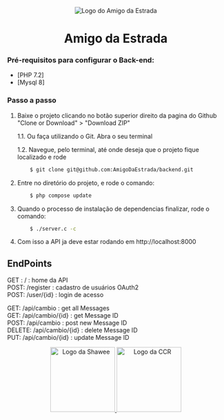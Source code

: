 <p align="center">
  <img src="https://antenas.s3.amazonaws.com/amigo-da-estrada.svg" alt="Logo do Amigo da Estrada" />
</p>

<h1 align="center">Amigo da Estrada</h1>

### Pré-requisitos para configurar o Back-end:
- [PHP 7.2]
- [Mysql 8]

### Passo a passo
1. Baixe o projeto clicando no botão superior direito da pagina do Github "Clone or Download" > "Download ZIP"
    
    1.1. Ou faça utilizando o Git. Abra o seu terminal
    
    1.2. Navegue, pelo terminal, até onde deseja que o projeto fique localizado e rode
    ```bash
        $ git clone git@github.com:AmigoDaEstrada/backend.git
    ```

2. Entre no diretório do projeto, e rode o comando:
    ```bash
        $ php compose update
    ```

3. Quando o processo de instalação de dependencias finalizar, rode o comando:
    ```bash
        $ ./server.c -c
    ```

4. Com isso a API ja deve estar rodando em http://localhost:8000


## EndPoints

GET :	/ 		: home da API  
POST:	/register 	: cadastro de usuários OAuth2   
POST:	/user/{id} 	: login de acesso  


GET:	/api/cambio		: get all Messages  
GET: 	/api/cambio/{id}	: get Message ID  
POST:	/api/cambio		: post new Message ID  
DELETE:	/api/cambio/{id}	: delete Message ID  
PUT:	/api/cambio/{id}	: update Message ID  

<p align="center">
  <a href="https://shawee.io/" target="_blank">
    <img src="http://hackathontotalvoice.shawee.io/assets/img/logo-shawee.png" alt="Logo da Shawee" width="150" />
  </a>
  <a href="http://www.grupoccr.com.br/" target="_blank">
    <img src="https://interitsolutions.com.br/wp-content/uploads/2019/02/ccr.png" alt="Logo da CCR" width="150" />
  </a>
</p>
